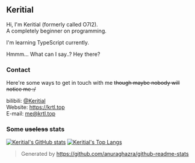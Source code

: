 ## Keritial  

Hi, I'm Keritial (formerly called O7I2).  
A completely beginner on programming.

I'm learning TypeScript currently.

Hmmm... What can I say..? Hey there?

### Contact

Here're some ways to get in touch with me ~~though maybe nobody will notice me :/~~

bilibili: [@Keritial](https://space.bilibili.com/393815403)   
Website: https://krtl.top  
E-mail: [me@krtl.top](mailto:me@krtl.top)  

### Some ~~useless~~ stats

[![Keritial's GitHub stats](https://github-readme-stats.vercel.app/api?username=Keritial&show_icons=true&theme=github_dark)](https://github.com/Keritial)
[![Keritial's Top Langs](https://github-readme-stats.vercel.app/api/top-langs/?username=Keritial&layout=compact&theme=github_dark)](https://github.com/Keritial)  

> Generated by https://github.com/anuraghazra/github-readme-stats

